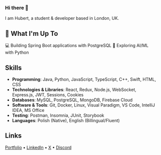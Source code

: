 ### Hi there 👋

I am Hubert, a student & developer based in London, UK.

## 🚀 What I'm Up To

💻 Building Spring Boot applications with PostgreSQL
🤖 Exploring AI/ML with Python

## Skills

-   **Programming**:                  Java, Python, JavaScript, TypeScript, C++, Swift, HTML, CSS
-   **Technologies & Libraries**:     React, Redux, Node.js, WebSocket, Express.js, JWT, Sessions, Cookies
-   **Databases**:                    MySQL, PostgreSQL, MongoDB, Firebase Cloud
-   **Software & Tools**:             Git, Docker, Linux, Visual Paradigm, VS Code, IntelliJ IDEA, MS Office
-   **Testing**:                      Postman, Insomnia, JUnit, Storybook
-   **Languages**:                    Polish (Native), English (Billingual/Fluent)

## Links

<!--   
<p align="center">
  <p align="center">
    <a href="https://discord.com/users/527963473184030720" target="_blank" rel="nofollow">
        <img src="https://lanyard.cnrad.dev/api/527963473184030720?idleMessage=Probably%20doing%20something..." alt="Discord Presence" width="" align="center">
    </a>
  </p> -->
  
<p align="left">
    <a href="https://www.hstoklosa.dev/">Portfolio</a>
    •
    <a href="https://www.linkedin.com/in/hubertstoklosa">LinkedIn</a>
    •
    <a href="https://twitter.com/exotic2137">X</a>
    •
    <a href="https://discord.com/users/527963473184030720">Discord</a>
  </p> 
</p>    
